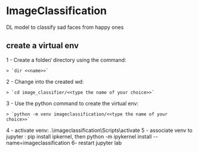 # ImageClassification
DL model to classify sad faces from happy ones

## create a virtual env 

1 - Create a folder/ directory using the command:

    > `dir <<name>>` 

2 - Change into the created wd:
  
    > `cd image_classifier/<<type the name of your choice>>`

3 - Use the python command to create the virtual env:
  
    > `python -m venv imageclassification/<<type the name of your choice>>`
  
4 - activate venv: .\imageclassification\Scripts\activate
5 - associate venv to jupyter : pip install ipkernel, then
                                python -m ipykernel install --name=imageclassification
6- restart jupyter lab 
